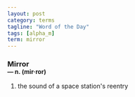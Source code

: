 ```yaml
---
layout: post
category: terms
tagline: "Word of the Day"
tags: [alpha_m]
term: mirror
---
```


<h3>Mirror<br/> <small>&mdash; n. (mir<span>&middot;</span>ror)</small></h3>
<p><ol>
<li>the sound of a space station's reentry</li>
</ol></p>
